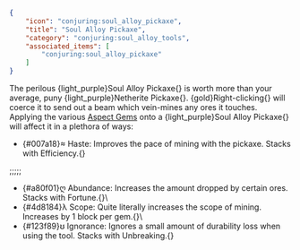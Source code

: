 ```json
{
    "icon": "conjuring:soul_alloy_pickaxe",
    "title": "Soul Alloy Pickaxe",
    "category": "conjuring:soul_alloy_tools",
    "associated_items": [
        "conjuring:soul_alloy_pickaxe"
    ]
}
```

The perilous {light_purple}Soul Alloy Pickaxe{} is worth more than your average, puny {light_purple}Netherite Pickaxe{}.
{gold}Right-clicking{} will coerce it to send out a beam which vein-mines any ores it touches. Applying the various 
[Aspect Gems](^conjuring:basics/basic_gem_tinkering) onto a {light_purple}Soul Alloy Pickaxe{} will affect 
it in a plethora of ways:

- {#007a18}≈ Haste: Improves the pace of mining with the pickaxe. Stacks with Efficiency.{}

;;;;;


- {#a80f01}ღ Abundance: Increases the amount dropped by certain ores. Stacks with Fortune.{}\
- {#4d8184}λ Scope: Quite literally increases the scope of mining. Increases by 1 block per gem.{}\
- {#123f89}ʊ Ignorance: Ignores a small amount of durability loss when using the tool. Stacks with Unbreaking.{}